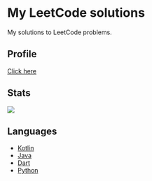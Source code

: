 # My LeetCode solutions

My solutions to LeetCode problems.

## Profile

[Click here](https://leetcode.com/Gribbirg/)

## Stats

![](https://leetcard.jacoblin.cool/gribbirg?ext=heatmap)

## Languages

- [Kotlin](https://github.com/Gribbirg/leetcode-solutions/tree/master/src/code/kotlin)
- [Java](https://github.com/Gribbirg/leetcode-solutions/tree/master/src/code/java)
- [Dart](https://github.com/Gribbirg/leetcode-solutions/tree/master/src/code/dart)
- [Python](https://github.com/Gribbirg/leetcode-solutions/tree/master/src/code/python)
